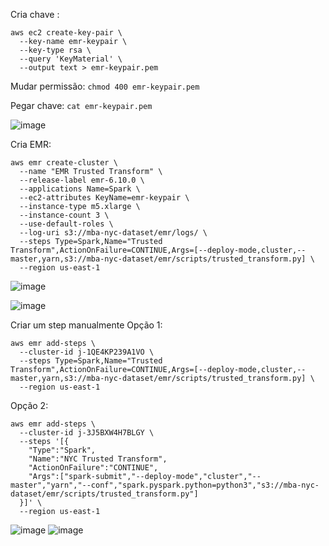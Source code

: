 Cria chave :

```
aws ec2 create-key-pair \
  --key-name emr-keypair \
  --key-type rsa \
  --query 'KeyMaterial' \
  --output text > emr-keypair.pem

```
Mudar permissão:
```chmod 400 emr-keypair.pem```

Pegar chave:
```cat emr-keypair.pem```


![image](https://github.com/user-attachments/assets/7c6c790d-9ffc-452d-b376-e9adfcd31af4)

Cria EMR:

```
aws emr create-cluster \
  --name "EMR Trusted Transform" \
  --release-label emr-6.10.0 \
  --applications Name=Spark \
  --ec2-attributes KeyName=emr-keypair \
  --instance-type m5.xlarge \
  --instance-count 3 \
  --use-default-roles \
  --log-uri s3://mba-nyc-dataset/emr/logs/ \
  --steps Type=Spark,Name="Trusted Transform",ActionOnFailure=CONTINUE,Args=[--deploy-mode,cluster,--master,yarn,s3://mba-nyc-dataset/emr/scripts/trusted_transform.py] \
  --region us-east-1
 ```
![image](https://github.com/user-attachments/assets/ceeb0427-f4f5-4d46-9e22-aafd26affde1)


![image](https://github.com/user-attachments/assets/75dcbb36-7b2f-4bd6-8896-6bc704bed207)






Criar um step manualmente
Opção 1:
```
aws emr add-steps \
  --cluster-id j-1QE4KP239A1VO \
  --steps Type=Spark,Name="Trusted Transform",ActionOnFailure=CONTINUE,Args=[--deploy-mode,cluster,--master,yarn,s3://mba-nyc-dataset/emr/scripts/trusted_transform.py] \
  --region us-east-1
```
Opção 2:
```
aws emr add-steps \
  --cluster-id j-3J5BXW4H7BLGY \
  --steps '[{
    "Type":"Spark",
    "Name":"NYC Trusted Transform",
    "ActionOnFailure":"CONTINUE",
    "Args":["spark-submit","--deploy-mode","cluster","--master","yarn","--conf","spark.pyspark.python=python3","s3://mba-nyc-dataset/emr/scripts/trusted_transform.py"]
  }]' \
  --region us-east-1
```

![image](https://github.com/user-attachments/assets/defa0c06-8eda-42ea-8b40-ff68c982d69a)
![image](https://github.com/user-attachments/assets/2eea6a83-36ed-4508-9d61-c96a3c40ee53)


